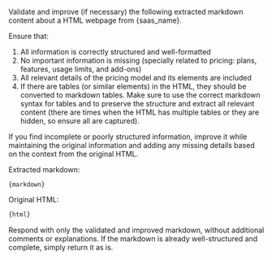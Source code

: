 Validate and improve (if necessary) the following extracted markdown content about a HTML webpage from {saas_name}.

Ensure that:
1. All information is correctly structured and well-formatted
2. No important information is missing (specially related to pricing: plans, features, usage limits, and add-ons)
3. All relevant details of the pricing model and its elements are included
4. If there are tables (or similar elements) in the HTML, they should be converted to markdown tables. Make sure to use the correct markdown syntax for tables and to preserve the structure and extract all relevant content (there are times when the HTML has multiple tables or they are hidden, so ensure all are captured).

If you find incomplete or poorly structured information, improve it while maintaining the original information and adding any missing details based on the context from the original HTML.

Extracted markdown:
```
{markdown}
```

Original HTML:
```html
{html}
```

Respond with only the validated and improved markdown, without additional comments or explanations. If the markdown is already well-structured and complete, simply return it as is.

